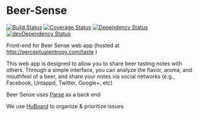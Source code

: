 Beer-Sense
==========
[![Build Status](https://travis-ci.org/Sensory-Web/Beer-Sense.svg?branch=master)](https://travis-ci.org/Sensory-Web/Beer-Sense)
[![Coverage Status](https://coveralls.io/repos/Sensory-Web/Beer-Sense/badge.png?branch=master)](https://coveralls.io/r/Sensory-Web/Beer-Sense?branch=master)
[![Dependency Status](https://david-dm.org/Sensory-Web/Beer-Sense.png)](https://david-dm.org/Sensory-Web/Beer-Sense)
[![devDependency Status](https://david-dm.org/Sensory-Web/Beer-Sense/dev-status.png)](https://david-dm.org/Sensory-Web/Beer-Sense#info=devDependencies)

Front-end for Beer Sense web app
(hosted at http://perceptualentropy.com/taste )

This web app is designed to allow you to share beer tasting notes with others.  Through a simple interface, you can analyze the flavor, aroma, and mouthfeel of a beer, and share your notes via social networks (e.g., Facebook, Untappd, Twitter, Google+, etc)

Beer Sense uses [Parse](https://parse.com/products/core) as a back end

We use [HuBoard](https://huboard.com/Sensory-Web/Beer-Sense) to organize & prioritize issues
